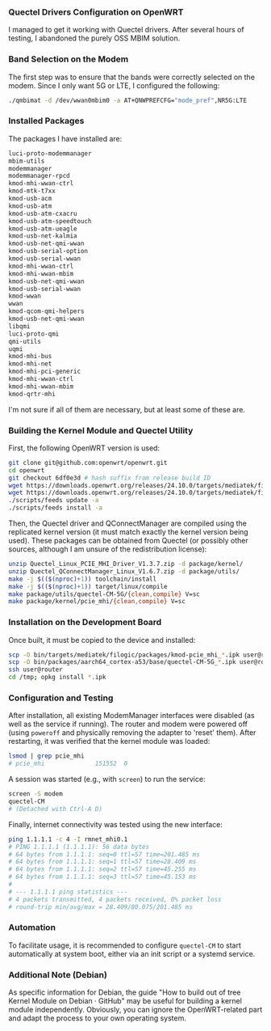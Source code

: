 ### Quectel Drivers Configuration on OpenWRT
I managed to get it working with Quectel drivers. After several hours of testing, I abandoned the purely OSS MBIM solution.

### Band Selection on the Modem
The first step was to ensure that the bands were correctly selected on the modem. Since I only want 5G or LTE, I configured the following:

```bash
./qmbimat -d /dev/wwan0mbim0 -a AT+QNWPREFCFG="mode_pref",NR5G:LTE
```

### Installed Packages
The packages I have installed are:

```bash
luci-proto-modemmanager
mbim-utils
modemmanager
modemmanager-rpcd
kmod-mhi-wwan-ctrl
kmod-mtk-t7xx
kmod-usb-acm
kmod-usb-atm
kmod-usb-atm-cxacru
kmod-usb-atm-speedtouch
kmod-usb-atm-ueagle
kmod-usb-net-kalmia
kmod-usb-net-qmi-wwan
kmod-usb-serial-option
kmod-usb-serial-wwan
kmod-mhi-wwan-ctrl
kmod-mhi-wwan-mbim
kmod-usb-net-qmi-wwan
kmod-usb-serial-wwan
kmod-wwan
wwan
kmod-qcom-qmi-helpers
kmod-usb-net-qmi-wwan
libqmi
luci-proto-qmi
qmi-utils
uqmi
kmod-mhi-bus
kmod-mhi-net
kmod-mhi-pci-generic
kmod-mhi-wwan-ctrl
kmod-mhi-wwan-mbim
kmod-qrtr-mhi
```

I'm not sure if all of them are necessary, but at least some of these are.

### Building the Kernel Module and Quectel Utility
First, the following OpenWRT version is used:

```bash
git clone git@github.com:openwrt/openwrt.git
cd openwrt
git checkout 6df0e3d # hash suffix from release build ID
wget https://downloads.openwrt.org/releases/24.10.0/targets/mediatek/filogic/config.buildinfo -O .config
wget https://downloads.openwrt.org/releases/24.10.0/targets/mediatek/filogic/feeds.buildinfo -O feeds.conf
./scripts/feeds update -a
./scripts/feeds install -a
```

Then, the Quectel driver and QConnectManager are compiled using the replicated kernel version (it must match exactly the kernel version being used). These packages can be obtained from Quectel (or possibly other sources, although I am unsure of the redistribution license):

```bash
unzip Quectel_Linux_PCIE_MHI_Driver_V1.3.7.zip -d package/kernel/
unzip Quectel_QConnectManager_Linux_V1.6.7.zip -d package/utils/
make -j $(($(nproc)+1)) toolchain/install
make -j $(($(nproc)+1)) target/linux/compile
make package/utils/quectel-CM-5G/{clean,compile} V=sc
make package/kernel/pcie_mhi/{clean,compile} V=sc
```

### Installation on the Development Board
Once built, it must be copied to the device and installed:

```bash
scp -O bin/targets/mediatek/filogic/packages/kmod-pcie_mhi_*.ipk user@router:/tmp
scp -O bin/packages/aarch64_cortex-a53/base/quectel-CM-5G_*.ipk user@router:/tmp
ssh user@router
cd /tmp; opkg install *.ipk
```

### Configuration and Testing
After installation, all existing ModemManager interfaces were disabled (as well as the service if running). The router and modem were powered off (using `poweroff` and physically removing the adapter to 'reset' them). After restarting, it was verified that the kernel module was loaded:

```bash
lsmod | grep pcie_mhi
# pcie_mhi              151552  0
```

A session was started (e.g., with `screen`) to run the service:

```bash
screen -S modem
quectel-CM
# (Detached with Ctrl-A D)
```

Finally, internet connectivity was tested using the new interface:

```bash
ping 1.1.1.1 -c 4 -I rmnet_mhi0.1
# PING 1.1.1.1 (1.1.1.1): 56 data bytes
# 64 bytes from 1.1.1.1: seq=0 ttl=57 time=201.485 ms
# 64 bytes from 1.1.1.1: seq=1 ttl=57 time=28.409 ms
# 64 bytes from 1.1.1.1: seq=2 ttl=57 time=45.255 ms
# 64 bytes from 1.1.1.1: seq=3 ttl=57 time=45.153 ms
#
# --- 1.1.1.1 ping statistics ---
# 4 packets transmitted, 4 packets received, 0% packet loss
# round-trip min/avg/max = 28.409/80.075/201.485 ms
```

### Automation
To facilitate usage, it is recommended to configure `quectel-CM` to start automatically at system boot, either via an init script or a systemd service.

### Additional Note (Debian)
As specific information for Debian, the guide "How to build out of tree Kernel Module on Debian · GitHub" may be useful for building a kernel module independently. Obviously, you can ignore the OpenWRT-related part and adapt the process to your own operating system.
